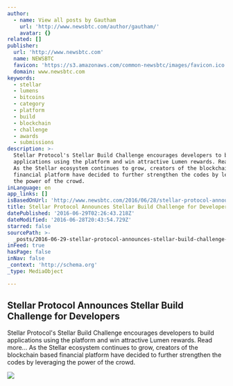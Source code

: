 ```yaml
---
author:
  - name: View all posts by Gautham
    url: 'http://www.newsbtc.com/author/gautham/'
    avatar: {}
related: []
publisher:
  url: 'http://www.newsbtc.com'
  name: NEWSBTC
  favicon: 'https://s3.amazonaws.com/common-newsbtc/images/favicon.ico'
  domain: www.newsbtc.com
keywords:
  - stellar
  - lumens
  - bitcoins
  - category
  - platform
  - build
  - blockchain
  - challenge
  - awards
  - submissions
description: >-
  Stellar Protocol's Stellar Build Challenge encourages developers to build
  applications using the platform and win attractive Lumen rewards. Read more...
  As the Stellar ecosystem continues to grow, creators of the blockchain based
  financial platform have decided to further strengthen the codes by leveraging
  the power of the crowd.
inLanguage: en
app_links: []
isBasedOnUrl: 'http://www.newsbtc.com/2016/06/28/stellar-protocol-announces-bitco/'
title: Stellar Protocol Announces Stellar Build Challenge for Developers
datePublished: '2016-06-29T02:26:43.218Z'
dateModified: '2016-06-28T20:43:54.729Z'
starred: false
sourcePath: >-
  _posts/2016-06-29-stellar-protocol-announces-stellar-build-challenge-for-devel.md
inFeed: true
hasPage: false
inNav: false
_context: 'http://schema.org'
_type: MediaObject

---
```

<article style=""><h1>Stellar Protocol Announces Stellar Build Challenge for Developers</h1><p>Stellar Protocol's Stellar Build Challenge encourages developers to build applications using the platform and win attractive Lumen rewards. Read more... As the Stellar ecosystem continues to grow, creators of the blockchain based financial platform have decided to further strengthen the codes by leveraging the power of the crowd.</p><img src="http://s3.amazonaws.com/main-newsbtc-images/2016/06/28181339/stellar-integrator.png" /></article>